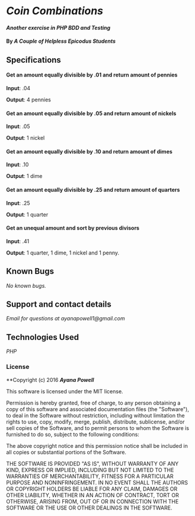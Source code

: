 # _Coin Combinations_

#### _Another exercise in PHP BDD and Testing_

#### By _**A Couple of Helpless Epicodus Students**_

## Specifications

#### Get an amount equally divisible by .01 and return amount of pennies ####
__Input__: .04

__Output__: 4 pennies

#### Get an amount equally divisible by .05 and return amount of nickels  ####
__Input__: .05

__Output__: 1 nickel


#### Get an amount equally divisible by .10 and return amount of dimes ####
__Input__: .10

__Output__: 1 dime


#### Get an amount equally divisible by .25 and return amount of quarters  ####
__Input__: .25

__Output__: 1 quarter


#### Get an unequal amount and sort by previous divisors ####
__Input__: .41

__Output__: 1 quarter, 1 dime, 1 nickel and 1 penny.



## Known Bugs

_No known bugs._

## Support and contact details

_Email for questions at ayanapowell1@gmail.com_

## Technologies Used

_PHP_

### License

**Copyright (c) 2016 **_Ayana Powell_**

This software is licensed under the MIT license.

Permission is hereby granted, free of charge, to any person obtaining a copy of this software and associated documentation files (the "Software"), to deal in the Software without restriction, including without limitation the rights to use, copy, modify, merge, publish, distribute, sublicense, and/or sell copies of the Software, and to permit persons to whom the Software is furnished to do so, subject to the following conditions:

The above copyright notice and this permission notice shall be included in all copies or substantial portions of the Software.

THE SOFTWARE IS PROVIDED "AS IS", WITHOUT WARRANTY OF ANY KIND, EXPRESS OR IMPLIED, INCLUDING BUT NOT LIMITED TO THE WARRANTIES OF MERCHANTABILITY, FITNESS FOR A PARTICULAR PURPOSE AND NONINFRINGEMENT. IN NO EVENT SHALL THE AUTHORS OR COPYRIGHT HOLDERS BE LIABLE FOR ANY CLAIM, DAMAGES OR OTHER LIABILITY, WHETHER IN AN ACTION OF CONTRACT, TORT OR OTHERWISE, ARISING FROM, OUT OF OR IN CONNECTION WITH THE SOFTWARE OR THE USE OR OTHER DEALINGS IN THE SOFTWARE.
